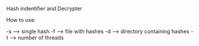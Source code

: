 Hash indentifier and Decrypter

How to use:

-s --> single hash
-f --> file with hashes
-d --> directory containing hashes
-t --> number of threads